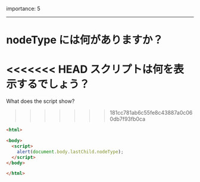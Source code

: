 importance: 5

---

# nodeType には何がありますか？

<<<<<<< HEAD
スクリプトは何を表示するでしょう？
=======
What does the script show?
>>>>>>> 181cc781ab6c55fe8c43887a0c060db7f93fb0ca

```html
<html>

<body>
  <script>
    alert(document.body.lastChild.nodeType);
  </script>
</body>

</html>
```
